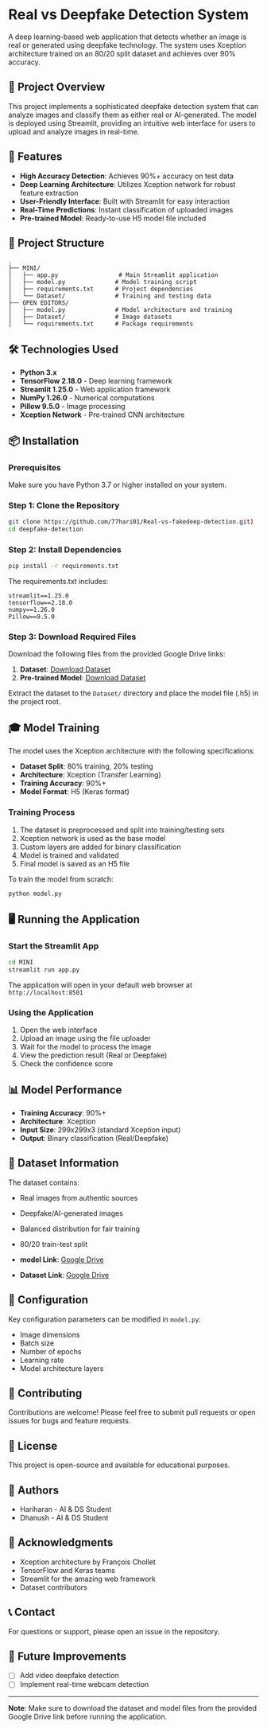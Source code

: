 # Real vs Deepfake Detection System

A deep learning-based web application that detects whether an image is real or generated using deepfake technology. The system uses Xception architecture trained on an 80/20 split dataset and achieves over 90% accuracy.

## 🎯 Project Overview

This project implements a sophisticated deepfake detection system that can analyze images and classify them as either real or AI-generated. The model is deployed using Streamlit, providing an intuitive web interface for users to upload and analyze images in real-time.

## 🚀 Features

- **High Accuracy Detection**: Achieves 90%+ accuracy on test data
- **Deep Learning Architecture**: Utilizes Xception network for robust feature extraction
- **User-Friendly Interface**: Built with Streamlit for easy interaction
- **Real-Time Predictions**: Instant classification of uploaded images
- **Pre-trained Model**: Ready-to-use H5 model file included

## 📁 Project Structure

```
.
├── MINI/
│   ├── app.py                 # Main Streamlit application
│   ├── model.py              # Model training script
│   ├── requirements.txt      # Project dependencies
│   └── Dataset/              # Training and testing data
├── OPEN EDITORS/
│   ├── model.py              # Model architecture and training
│   ├── Dataset/              # Image datasets
│   └── requirements.txt      # Package requirements
```

## 🛠️ Technologies Used

- **Python 3.x**
- **TensorFlow 2.18.0** - Deep learning framework
- **Streamlit 1.25.0** - Web application framework
- **NumPy 1.26.0** - Numerical computations
- **Pillow 9.5.0** - Image processing
- **Xception Network** - Pre-trained CNN architecture

## 📦 Installation

### Prerequisites

Make sure you have Python 3.7 or higher installed on your system.

### Step 1: Clone the Repository

```bash
git clone https://github.com/77hari01/Real-vs-fakedeep-detection.git)
cd deepfake-detection
```

### Step 2: Install Dependencies

```bash
pip install -r requirements.txt
```

The requirements.txt includes:
```
streamlit==1.25.0
tensorflow==2.18.0
numpy==1.26.0
Pillow==9.5.0
```

### Step 3: Download Required Files

Download the following files from the provided Google Drive links:

1. **Dataset**: [Download Dataset](https://drive.google.com/drive/folders/1hT8UAZf6SCJ0MXkntKx_BBCw30OxJ50k?usp=sharing)
2. **Pre-trained Model**: [Download Dataset](https://drive.google.com/file/d/1tLu_wrOkVFeGk9HhfUwaeAWfsdU3iJcw/view?usp=drive_link)

Extract the dataset to the `Dataset/` directory and place the model file (.h5) in the project root.

## 🎓 Model Training

The model uses the Xception architecture with the following specifications:

- **Dataset Split**: 80% training, 20% testing
- **Architecture**: Xception (Transfer Learning)
- **Training Accuracy**: 90%+
- **Model Format**: H5 (Keras format)

### Training Process

1. The dataset is preprocessed and split into training/testing sets
2. Xception network is used as the base model
3. Custom layers are added for binary classification
4. Model is trained and validated
5. Final model is saved as an H5 file

To train the model from scratch:

```bash
python model.py
```

## 🖥️ Running the Application

### Start the Streamlit App

```bash
cd MINI
streamlit run app.py
```

The application will open in your default web browser at `http://localhost:8501`

### Using the Application

1. Open the web interface
2. Upload an image using the file uploader
3. Wait for the model to process the image
4. View the prediction result (Real or Deepfake)
5. Check the confidence score

## 📊 Model Performance

- **Training Accuracy**: 90%+
- **Architecture**: Xception
- **Input Size**: 299x299x3 (standard Xception input)
- **Output**: Binary classification (Real/Deepfake)

## 📝 Dataset Information

The dataset contains:
- Real images from authentic sources
- Deepfake/AI-generated images
- Balanced distribution for fair training
- 80/20 train-test split

- **model Link**: [Google Drive](https://drive.google.com/file/d/1tLu_wrOkVFeGk9HhfUwaeAWfsdU3iJcw/view?usp=drive_link)
- **Dataset Link**: [Google Drive](https://drive.google.com/drive/folders/1hT8UAZf6SCJ0MXkntKx_BBCw30OxJ50k?usp=sharing)

## 🔧 Configuration

Key configuration parameters can be modified in `model.py`:

- Image dimensions
- Batch size
- Number of epochs
- Learning rate
- Model architecture layers

## 🤝 Contributing

Contributions are welcome! Please feel free to submit pull requests or open issues for bugs and feature requests.

## 📄 License

This project is open-source and available for educational purposes.

## 👥 Authors

- Hariharan - AI & DS Student
- Dhanush   - AI & DS Student

## 🙏 Acknowledgments

- Xception architecture by François Chollet
- TensorFlow and Keras teams
- Streamlit for the amazing web framework
- Dataset contributors

## 📞 Contact

For questions or support, please open an issue in the repository.

## 🔮 Future Improvements

- [ ] Add video deepfake detection
- [ ] Implement real-time webcam detection

---

**Note**: Make sure to download the dataset and model files from the provided Google Drive link before running the application.
